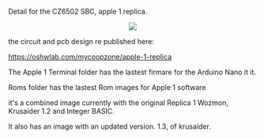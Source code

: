 Detail for the CZ6502 SBC, apple 1 replica.


<div align="center" width="300" height="300">
	<img src="https://github.com/coopzone-dc/Apple-1-Replica/blob/main/pictures/Apple%201%20Replica.png">
</div>

the circuit and pcb design re published here:

https://oshwlab.com/mycoopzone/apple-1-replica

The Apple 1 Terminal folder has the lastest firmare for the Arduino Nano it it.

Roms folder has the lastest Rom images for Apple 1 software

it's a combined image currently with the original Replica 1 Wozmon, Krusaider 1.2 and Integer BASIC.

It also has an image with an updated version. 1.3, of krusaider.

